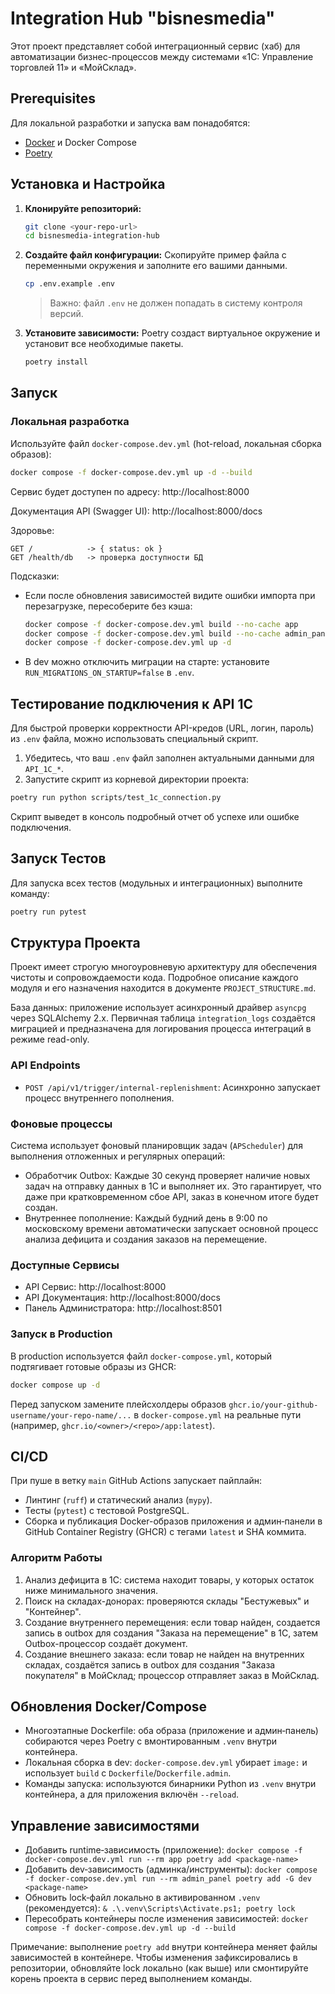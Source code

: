 # Integration Hub "bisnesmedia"

Этот проект представляет собой интеграционный сервис (хаб) для автоматизации бизнес-процессов между системами «1С: Управление торговлей 11» и «МойСклад».

## Prerequisites

Для локальной разработки и запуска вам понадобятся:
- [Docker](https://www.docker.com/) и Docker Compose
- [Poetry](https://python-poetry.org/)

## Установка и Настройка

1. **Клонируйте репозиторий:**
   ```bash
   git clone <your-repo-url>
   cd bisnesmedia-integration-hub
   ```

2. **Создайте файл конфигурации:**
   Скопируйте пример файла с переменными окружения и заполните его вашими данными.
   ```bash
   cp .env.example .env
   ```
   > Важно: файл `.env` не должен попадать в систему контроля версий.

3. **Установите зависимости:**
   Poetry создаст виртуальное окружение и установит все необходимые пакеты.
   ```bash
   poetry install
   ```

## Запуск

### Локальная разработка

Используйте файл `docker-compose.dev.yml` (hot-reload, локальная сборка образов):

```bash
docker compose -f docker-compose.dev.yml up -d --build
```

Сервис будет доступен по адресу: http://localhost:8000

Документация API (Swagger UI): http://localhost:8000/docs

Здоровье:

```text
GET /            -> { status: ok }
GET /health/db   -> проверка доступности БД
```

Подсказки:
- Если после обновления зависимостей видите ошибки импорта при перезагрузке, пересоберите без кэша:

  ```bash
  docker compose -f docker-compose.dev.yml build --no-cache app
  docker compose -f docker-compose.dev.yml build --no-cache admin_panel
  docker compose -f docker-compose.dev.yml up -d
  ```

- В dev можно отключить миграции на старте: установите `RUN_MIGRATIONS_ON_STARTUP=false` в `.env`.

## Тестирование подключения к API 1С

Для быстрой проверки корректности API-кредов (URL, логин, пароль) из `.env` файла, можно использовать специальный скрипт.

1. Убедитесь, что ваш `.env` файл заполнен актуальными данными для `API_1C_*`.
2. Запустите скрипт из корневой директории проекта:

```bash
poetry run python scripts/test_1c_connection.py
```

Скрипт выведет в консоль подробный отчет об успехе или ошибке подключения.

## Запуск Тестов

Для запуска всех тестов (модульных и интеграционных) выполните команду:

```bash
poetry run pytest
```

## Структура Проекта

Проект имеет строгую многоуровневую архитектуру для обеспечения чистоты и сопровождаемости кода. Подробное описание каждого модуля и его назначения находится в документе `PROJECT_STRUCTURE.md`.

База данных: приложение использует асинхронный драйвер `asyncpg` через SQLAlchemy 2.x. Первичная таблица `integration_logs` создаётся миграцией и предназначена для логирования процесса интеграций в режиме read-only.

### API Endpoints

- `POST /api/v1/trigger/internal-replenishment`: Асинхронно запускает процесс внутреннего пополнения.

### Фоновые процессы

Система использует фоновый планировщик задач (`APScheduler`) для выполнения отложенных и регулярных операций:

- Обработчик Outbox: Каждые 30 секунд проверяет наличие новых задач на отправку данных в 1С и выполняет их. Это гарантирует, что даже при кратковременном сбое API, заказ в конечном итоге будет создан.
- Внутреннее пополнение: Каждый будний день в 9:00 по московскому времени автоматически запускает основной процесс анализа дефицита и создания заказов на перемещение.

### Доступные Сервисы

- API Сервис: http://localhost:8000
- API Документация: http://localhost:8000/docs
- Панель Администратора: http://localhost:8501

### Запуск в Production

В production используется файл `docker-compose.yml`, который подтягивает готовые образы из GHCR:

```bash
docker compose up -d
```

Перед запуском замените плейсхолдеры образов `ghcr.io/your-github-username/your-repo-name/...` в `docker-compose.yml` на реальные пути (например, `ghcr.io/<owner>/<repo>/app:latest`).

## CI/CD

При пуше в ветку `main` GitHub Actions запускает пайплайн:

- Линтинг (`ruff`) и статический анализ (`mypy`).
- Тесты (`pytest`) с тестовой PostgreSQL.
- Сборка и публикация Docker-образов приложения и админ‑панели в GitHub Container Registry (GHCR) с тегами `latest` и SHA коммита.

### Алгоритм Работы

1. Анализ дефицита в 1С: система находит товары, у которых остаток ниже минимального значения.
2. Поиск на складах-донорах: проверяются склады "Бестужевых" и "Контейнер".
3. Создание внутреннего перемещения: если товар найден, создается запись в outbox для создания "Заказа на перемещение" в 1С, затем Outbox-процессор создаёт документ.
4. Создание внешнего заказа: если товар не найден на внутренних складах, создаётся запись в outbox для создания "Заказа покупателя" в МойСклад; процессор отправляет заказ в МойСклад.

## Обновления Docker/Compose

- Многоэтапные Dockerfile: оба образа (приложение и админ‑панель) собираются через Poetry с вмонтированным `.venv` внутри контейнера.
- Локальная сборка в dev: `docker-compose.dev.yml` убирает `image:` и использует `build` с `Dockerfile`/`Dockerfile.admin`.
- Команды запуска: используются бинарники Python из `.venv` внутри контейнера, а для приложения включён `--reload`.

## Управление зависимостями

- Добавить runtime‑зависимость (приложение):
  `docker compose -f docker-compose.dev.yml run --rm app poetry add <package-name>`
- Добавить dev‑зависимость (админка/инструменты):
  `docker compose -f docker-compose.dev.yml run --rm admin_panel poetry add -G dev <package-name>`
- Обновить lock‑файл локально в активированном `.venv` (рекомендуется):
  `& .\.venv\Scripts\Activate.ps1; poetry lock`
- Пересобрать контейнеры после изменения зависимостей:
  `docker compose -f docker-compose.dev.yml up -d --build`

Примечание: выполнение `poetry add` внутри контейнера меняет файлы зависимостей в контейнере. Чтобы изменения зафиксировались в репозитории, обновляйте lock локально (как выше) или смонтируйте корень проекта в сервис перед выполнением команды.
